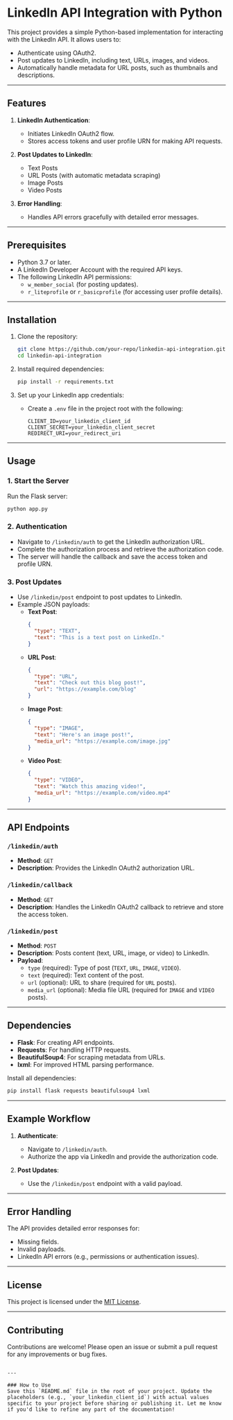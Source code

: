 # LinkedIn API Integration with Python

This project provides a simple Python-based implementation for interacting with the LinkedIn API. It allows users to:
- Authenticate using OAuth2.
- Post updates to LinkedIn, including text, URLs, images, and videos.
- Automatically handle metadata for URL posts, such as thumbnails and descriptions.

---

## Features

1. **LinkedIn Authentication**:
   - Initiates LinkedIn OAuth2 flow.
   - Stores access tokens and user profile URN for making API requests.

2. **Post Updates to LinkedIn**:
   - Text Posts
   - URL Posts (with automatic metadata scraping)
   - Image Posts
   - Video Posts

3. **Error Handling**:
   - Handles API errors gracefully with detailed error messages.

---

## Prerequisites

- Python 3.7 or later.
- A LinkedIn Developer Account with the required API keys.
- The following LinkedIn API permissions:
  - `w_member_social` (for posting updates).
  - `r_liteprofile` or `r_basicprofile` (for accessing user profile details).

---

## Installation

1. Clone the repository:
   ```bash
   git clone https://github.com/your-repo/linkedin-api-integration.git
   cd linkedin-api-integration
   ```

2. Install required dependencies:
   ```bash
   pip install -r requirements.txt
   ```

3. Set up your LinkedIn app credentials:
   - Create a `.env` file in the project root with the following:
     ```
     CLIENT_ID=your_linkedin_client_id
     CLIENT_SECRET=your_linkedin_client_secret
     REDIRECT_URI=your_redirect_uri
     ```

---

## Usage

### 1. Start the Server
Run the Flask server:
```bash
python app.py
```

### 2. Authentication
- Navigate to `/linkedin/auth` to get the LinkedIn authorization URL.
- Complete the authorization process and retrieve the authorization code.
- The server will handle the callback and save the access token and profile URN.

### 3. Post Updates
- Use `/linkedin/post` endpoint to post updates to LinkedIn.
- Example JSON payloads:
  - **Text Post**:
    ```json
    {
      "type": "TEXT",
      "text": "This is a text post on LinkedIn."
    }
    ```
  - **URL Post**:
    ```json
    {
      "type": "URL",
      "text": "Check out this blog post!",
      "url": "https://example.com/blog"
    }
    ```
  - **Image Post**:
    ```json
    {
      "type": "IMAGE",
      "text": "Here's an image post!",
      "media_url": "https://example.com/image.jpg"
    }
    ```
  - **Video Post**:
    ```json
    {
      "type": "VIDEO",
      "text": "Watch this amazing video!",
      "media_url": "https://example.com/video.mp4"
    }
    ```

---

## API Endpoints

### `/linkedin/auth`
- **Method**: `GET`
- **Description**: Provides the LinkedIn OAuth2 authorization URL.

### `/linkedin/callback`
- **Method**: `GET`
- **Description**: Handles the LinkedIn OAuth2 callback to retrieve and store the access token.

### `/linkedin/post`
- **Method**: `POST`
- **Description**: Posts content (text, URL, image, or video) to LinkedIn.
- **Payload**:
  - `type` (required): Type of post (`TEXT`, `URL`, `IMAGE`, `VIDEO`).
  - `text` (required): Text content of the post.
  - `url` (optional): URL to share (required for `URL` posts).
  - `media_url` (optional): Media file URL (required for `IMAGE` and `VIDEO` posts).

---

## Dependencies

- **Flask**: For creating API endpoints.
- **Requests**: For handling HTTP requests.
- **BeautifulSoup4**: For scraping metadata from URLs.
- **lxml**: For improved HTML parsing performance.

Install all dependencies:
```bash
pip install flask requests beautifulsoup4 lxml
```

---

## Example Workflow

1. **Authenticate**:
   - Navigate to `/linkedin/auth`.
   - Authorize the app via LinkedIn and provide the authorization code.

2. **Post Updates**:
   - Use the `/linkedin/post` endpoint with a valid payload.

---

## Error Handling

The API provides detailed error responses for:
- Missing fields.
- Invalid payloads.
- LinkedIn API errors (e.g., permissions or authentication issues).

---

## License

This project is licensed under the [MIT License](LICENSE).

---

## Contributing

Contributions are welcome! Please open an issue or submit a pull request for any improvements or bug fixes.
```

---

### How to Use
Save this `README.md` file in the root of your project. Update the placeholders (e.g., `your_linkedin_client_id`) with actual values specific to your project before sharing or publishing it. Let me know if you'd like to refine any part of the documentation!